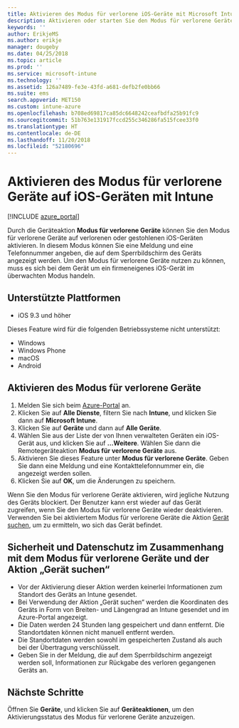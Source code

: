 ```yaml
---
title: Aktivieren des Modus für verlorene iOS-Geräte mit Microsoft Intune – Azure | Microsoft-Dokumentation
description: Aktivieren oder starten Sie den Modus für verlorene Geräte, um mithilfe von Microsoft Intune eine Meldung zu erstellen, die auf dem Sperrbildschirm eines verloren gegangenen oder gestohlenen iOS-Geräts angezeigt wird. Hier erhalten Sie auch weitere Informationen zu Sicherheit und Datenschutz bei Verwendung der Aktion „Modus für verlorene Geräte“.
keywords: ''
author: ErikjeMS
ms.author: erikje
manager: dougeby
ms.date: 04/25/2018
ms.topic: article
ms.prod: ''
ms.service: microsoft-intune
ms.technology: ''
ms.assetid: 126a7489-fe3e-43fd-a681-defb2fe0bb66
ms.suite: ems
search.appverid: MET150
ms.custom: intune-azure
ms.openlocfilehash: b708ed69817ca85dc6648242ceafbdfa25b91fc9
ms.sourcegitcommit: 51b763e131917fccd255c346286fa515fcee33f0
ms.translationtype: HT
ms.contentlocale: de-DE
ms.lasthandoff: 11/20/2018
ms.locfileid: "52180696"
---
```

# <a name="enable-lost-mode-on-ios-devices-with-intune"></a>Aktivieren des Modus für verlorene Geräte auf iOS-Geräten mit Intune

[!INCLUDE [azure_portal](./includes/azure_portal.md)]

Durch die Geräteaktion **Modus für verlorene Geräte** können Sie den Modus für verlorene Geräte auf verlorenen oder gestohlenen iOS-Geräten aktivieren. In diesem Modus können Sie eine Meldung und eine Telefonnummer angeben, die auf dem Sperrbildschirm des Geräts angezeigt werden. Um den Modus für verlorene Geräte nutzen zu können, muss es sich bei dem Gerät um ein firmeneigenes iOS-Gerät im überwachten Modus handeln.

## <a name="supported-platforms"></a>Unterstützte Plattformen

- iOS 9.3 und höher

Dieses Feature wird für die folgenden Betriebssysteme nicht unterstützt: 
- Windows
- Windows Phone
- macOS
- Android

## <a name="enable-lost-mode"></a>Aktivieren des Modus für verlorene Geräte

1. Melden Sie sich beim [Azure-Portal](https://portal.azure.com) an.
2. Klicken Sie auf **Alle Dienste**, filtern Sie nach **Intune**, und klicken Sie dann auf **Microsoft Intune**.
3. Klicken Sie auf **Geräte** und dann auf **Alle Geräte**.
4. Wählen Sie aus der Liste der von Ihnen verwalteten Geräten ein iOS-Gerät aus, und klicken Sie auf **...Weitere**. Wählen Sie dann die Remotegeräteaktion **Modus für verlorene Geräte** aus.
5. Aktivieren Sie dieses Feature unter **Modus für verlorene Geräte**. Geben Sie dann eine Meldung und eine Kontakttelefonnummer ein, die angezeigt werden sollen.
6. Klicken Sie auf **OK**, um die Änderungen zu speichern.

Wenn Sie den Modus für verlorene Geräte aktivieren, wird jegliche Nutzung des Geräts blockiert. Der Benutzer kann erst wieder auf das Gerät zugreifen, wenn Sie den Modus für verlorene Geräte wieder deaktivieren. Verwenden Sie bei aktiviertem Modus für verlorene Geräte die Aktion [Gerät suchen](device-locate.md), um zu ermitteln, wo sich das Gerät befindet.

## <a name="security-and-privacy-information-for-the-lost-mode-and-locate-device-actions"></a>Sicherheit und Datenschutz im Zusammenhang mit dem Modus für verlorene Geräte und der Aktion „Gerät suchen“
- Vor der Aktivierung dieser Aktion werden keinerlei Informationen zum Standort des Geräts an Intune gesendet.
- Bei Verwendung der Aktion „Gerät suchen“ werden die Koordinaten des Geräts in Form von Breiten- und Längengrad an Intune gesendet und im Azure-Portal angezeigt.
- Die Daten werden 24 Stunden lang gespeichert und dann entfernt. Die Standortdaten können nicht manuell entfernt werden.
- Die Standortdaten werden sowohl im gespeicherten Zustand als auch bei der Übertragung verschlüsselt.
- Geben Sie in der Meldung, die auf dem Sperrbildschirm angezeigt werden soll, Informationen zur Rückgabe des verloren gegangenen Geräts an.

## <a name="next-steps"></a>Nächste Schritte

Öffnen Sie **Geräte**, und klicken Sie auf **Geräteaktionen**, um den Aktivierungsstatus des Modus für verlorene Geräte anzuzeigen.